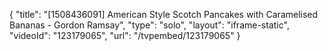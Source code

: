 {
    "title": "[1508436091] American Style Scotch Pancakes with Caramelised Bananas - Gordon Ramsay",
    "type": "solo",
    "layout": "iframe-static",
    "videoId": "123179065",
    "url": "\/tvpembed\/123179065"
}
